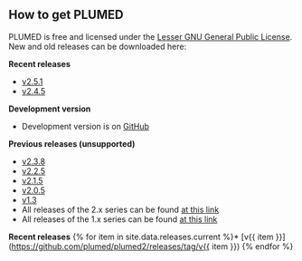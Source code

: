 How to get PLUMED
-----------------------------
PLUMED is free and licensed under the [Lesser GNU General Public License](http://www.gnu.org/licenses/lgpl-3.0.en.html).
New and old releases can be downloaded here:

__Recent releases__
* [v2.5.1](https://github.com/plumed/plumed2/releases/tag/v2.5.1)
* [v2.4.5](https://github.com/plumed/plumed2/releases/tag/v2.4.5)

__Development version__
* Development version is on [GitHub](http://github.com/plumed/plumed2)

__Previous releases (unsupported)__
* [v2.3.8](https://github.com/plumed/plumed2/releases/tag/v2.3.8)
* [v2.2.5](https://github.com/plumed/plumed2/releases/tag/v2.2.5)
* [v2.1.5](https://github.com/plumed/plumed2/releases/tag/v2.1.5)
* [v2.0.5](https://github.com/plumed/plumed2/releases/tag/v2.0.5)
* [v1.3](https://github.com/plumed/old-releases/blob/master/PLUMED-1.3.0.tgz)
* All releases of the 2.x series can be found [at this link](https://github.com/plumed/plumed2/releases)
* All releases of the 1.x series can be found [at this link](https://github.com/plumed/old-releases)

__Recent releases__
{% for item in site.data.releases.current %}* [v{{ item }}](https://github.com/plumed/plumed2/releases/tag/v{{ item }})
{% endfor %}
